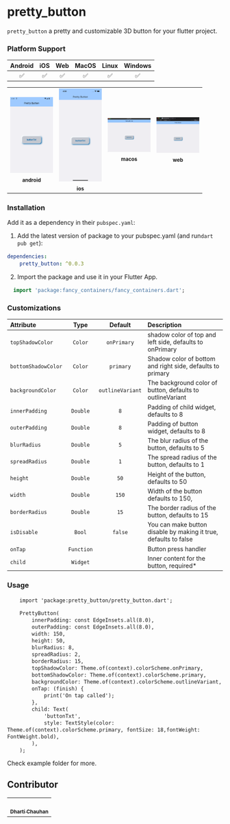 # pretty_button

`pretty_button` a pretty and customizable 3D button for your flutter project.

### Platform Support

| Android | iOS | Web | MacOS | Linux | Windows |
| :-----: | :-: | :---: | :-----: | :-: | :---: |
| &#9989; | &#9989; | &#9989; | &#9989; | &#9989; | &#9989; |

<table>
  <tr>
    <td align="center"><a href="https://raw.githubusercontent.com/Dharti1623/prettyButtons/main/screenshots/android.png"><img src="https://raw.githubusercontent.com/Dharti1623/prettyButtons/main/screenshots/android.png" width="100px;" alt="android"/><br /><sub><b>android</b></sub></a></td>
    <td align="center"><a href="https://raw.githubusercontent.com/Dharti1623/prettyButtons/blob/main/screenshots/iphone"><img src="https://raw.githubusercontent.com/Dharti1623/prettyButtons/main/screenshots/iphone.png" width="100px;" alt="ios"/><br /><sub><b>ios</b></sub></a></td>
    <td align="center"><a href="https://raw.githubusercontent.com/Dharti1623/prettyButtons/blob/main/screenshots/macOs.png"><img src="https://raw.githubusercontent.com/Dharti1623/prettyButtons/main/screenshots/macOs.png" width="100px;" alt="macos"/><br /><sub><b>macos</b></sub></a></td>
    <td align="center"><a href="https://raw.githubusercontent.com/Dharti1623/prettyButtons/blob/main/screenshots/web.png"><img src="https://raw.githubusercontent.com/Dharti1623/prettyButtons/main/screenshots/web.png" width="100px;" alt="web"/><br /><sub><b>web</b></sub></a></td>
  </tr>
</table>


<!-- ![Android Image](screenshots/android.png)
![ios Image](screenshots/iphone.png)
![macos Image](screenshots/macOs.png)
![web Image](screenshots/web.png) -->

### Installation

Add it as a dependency in their `pubspec.yaml`:

1. Add the latest version of package to your pubspec.yaml (and run`dart pub get`):

```yaml
dependencies:
    pretty_button: ^0.0.3
```

2. Import the package and use it in your Flutter App.

```dart
  import 'package:fancy_containers/fancy_containers.dart';
```

### Customizations

| Attribute           |    Type    |     Default      | Description                                                      |
|:--------------------|:----------:|:----------------:|:-----------------------------------------------------------------|
| `topShadowColor`    |  `Color`   |   `onPrimary`    | shadow color of top and left side, defaults to onPrimary         |
| `bottomShadowColor` |  `Color`   |    `primary`     | Shadow color of bottom and right side, defaults to primary       |
| `backgroundColor`   |  `Color`   | `outlineVariant` | The background color of button, defaults to outlineVariant       |
| `innerPadding`      |  `Double`  |       `8`        | Padding of child widget, defaults to 8                           |
| `outerPadding`      |  `Double`  |       `8`        | Padding of button widget, defaults to 8                          |
| `blurRadius`        |  `Double`  |       `5`        | The blur radius of the button, defaults to 5                     |
| `spreadRadius`      |  `Double`  |       `1`        | The spread radius of the button, defaults to 1                   |
| `height`            |  `Double`  |       `50`       | Height of the button, defaults to 50                             |
| `width`             |  `Double`  |      `150`       | Width of the button defaults to 150,                             |
| `borderRadius`      |  `Double`  |       `15`       | The border radius of the button, defaults to 15                  |
| `isDisable`         |   `Bool`   |     `false`      | You can make button disable by making it true, defaults to false |
| `onTap`             | `Function` |                  | Button press handler                                             |
| `child`             |  `Widget`  |                  | Inner content for the button, required*                          |

### Usage

```
    import 'package:pretty_button/pretty_button.dart';
```

```
    PrettyButton(
        innerPadding: const EdgeInsets.all(8.0),
        outerPadding: const EdgeInsets.all(8.0),
        width: 150,
        height: 50,
        blurRadius: 8,
        spreadRadius: 2,
        borderRadius: 15,
        topShadowColor: Theme.of(context).colorScheme.onPrimary,
        bottomShadowColor: Theme.of(context).colorScheme.primary,
        backgroundColor: Theme.of(context).colorScheme.outlineVariant,
        onTap: (finish) {
            print('On tap called');
        },
        child: Text(
            'buttonTxt',
            style: TextStyle(color: Theme.of(context).colorScheme.primary, fontSize: 18,fontWeight: FontWeight.bold),
        ),
    );
```

Check example folder for more.

## Contributor

<table>
  <tr>
    <td align="center"><a href="https://github.com/Dharti1623"><img src="https://avatars.githubusercontent.com/u/102344648?s=400&u=f090532c81927a74127240b841de2f79e388fc02&v=4" width="100px;" alt=""/><br /><sub><b>Dharti Chauhan </b></sub></a></td>
  </tr>
</table>
<br/>
